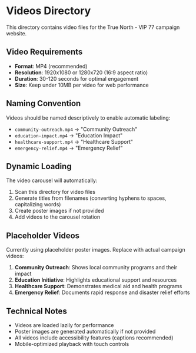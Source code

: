 # Videos Directory

This directory contains video files for the True North - VIP 77 campaign website.

## Video Requirements

- **Format**: MP4 (recommended)
- **Resolution**: 1920x1080 or 1280x720 (16:9 aspect ratio)
- **Duration**: 30-120 seconds for optimal engagement
- **Size**: Keep under 10MB per video for web performance

## Naming Convention

Videos should be named descriptively to enable automatic labeling:

- `community-outreach.mp4` → "Community Outreach"
- `education-impact.mp4` → "Education Impact"
- `healthcare-support.mp4` → "Healthcare Support"
- `emergency-relief.mp4` → "Emergency Relief"

## Dynamic Loading

The video carousel will automatically:

1. Scan this directory for video files
2. Generate titles from filenames (converting hyphens to spaces, capitalizing words)
3. Create poster images if not provided
4. Add videos to the carousel rotation

## Placeholder Videos

Currently using placeholder poster images. Replace with actual campaign videos:

1. **Community Outreach**: Shows local community programs and their impact
2. **Education Initiative**: Highlights educational support and resources
3. **Healthcare Support**: Demonstrates medical aid and health programs
4. **Emergency Relief**: Documents rapid response and disaster relief efforts

## Technical Notes

- Videos are loaded lazily for performance
- Poster images are generated automatically if not provided
- All videos include accessibility features (captions recommended)
- Mobile-optimized playback with touch controls